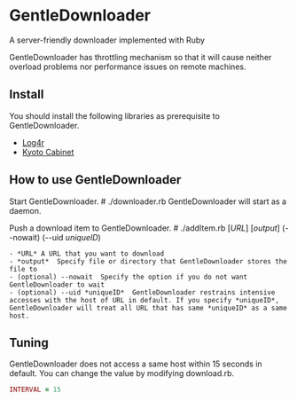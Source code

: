 GentleDownloader
================

A server-friendly downloader implemented with Ruby

GentleDownloader has throttling mechanism so that it will cause neither overload problems nor performance issues on remote machines.


Install
---------------
You should install the following libraries as prerequisite to GentleDownloader.

* [Log4r](http://log4r.rubyforge.org/)
* [Kyoto Cabinet](http://fallabs.com/kyotocabinet/spex.html)

How to use GentleDownloader
---------------
Start GentleDownloader.
    # ./downloader.rb
GentleDownloader will start as a daemon.

Push a download item to GentleDownloader.
    # ./addItem.rb [*URL*] [*output*] (--nowait) (--uid *uniqueID*)

    - *URL* A URL that you want to download
    - *output*  Specify file or directory that GentleDownloader stores the file to
    - (optional) --nowait  Specify the option if you do not want GentleDownloader to wait
    - (optional) --uid *uniqueID*  GentleDownloader restrains intensive accesses with the host of URL in default. If you specify *uniqueID*, GentleDownloader will treat all URL that has same *uniqueID* as a same host.

Tuning
---------------
GentleDownloader does not access a same host within 15 seconds in default. You can change the value by modifying download.rb.

```ruby
INTERVAL = 15
```
